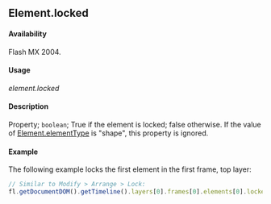 ## Element.locked

#### Availability

Flash MX 2004.

#### Usage

*element.locked*

#### Description

Property; `boolean`; True if the element is locked; false otherwise. If the value of [Element.elementType](../Element_object/Element1.md) is
"shape", this property is ignored.

#### Example

The following example locks the first element in the first frame, top layer:

```javascript
// Similar to Modify > Arrange > Lock: 
fl.getDocumentDOM().getTimeline().layers[0].frames[0].elements[0].locked = true;
```
